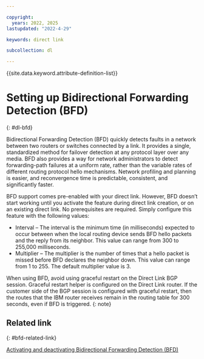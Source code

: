 ```yaml
---

copyright:
  years: 2022, 2025
lastupdated: "2022-4-29"

keywords: direct link

subcollection: dl

---
```


{{site.data.keyword.attribute-definition-list}}

# Setting up Bidirectional Forwarding Detection (BFD)
{: #dl-bfd}

Bidirectional Forwarding Detection (BFD) quickly detects faults in a network between two routers or switches connected by a link. It provides a single, standardized method for failover detection at any protocol layer over any media. BFD also provides a way for network administrators to detect forwarding-path failures at a uniform rate, rather than the variable rates of different routing protocol hello mechanisms. Network profiling and planning is easier, and reconvergence time is predictable, consistent, and significantly faster.

BFD support comes pre-enabled with your direct link. However, BFD doesn’t start working until you activate the feature during direct link creation, or on an existing direct link. No prerequisites are required. Simply configure this feature with the following values:

* Interval – The interval is the minimum time (in milliseconds) expected to occur between when the local routing device sends BFD hello packets and the reply from its neighbor. This value can range from 300 to 255,000 milliseconds.
* Multiplier – The multiplier is the number of times that a hello packet is missed before BFD declares the neighbor down. This value can range from 1 to 255. The default multiplier value is 3.

 When using BFD, avoid using graceful restart on the Direct Link BGP session. Graceful restart helper is configured on the Direct Link router. If the customer side of the BGP session is configured with graceful restart, then the routes that the IBM router receives remain in the routing table for 300 seconds, even if BFD is triggered.
{: note}

## Related link
{: #bfd-related-link}

[Activating and deactivating Bidirectional Forwarding Detection (BFD)](/docs/dl?topic=dl-activate-deactivate-bfd)
